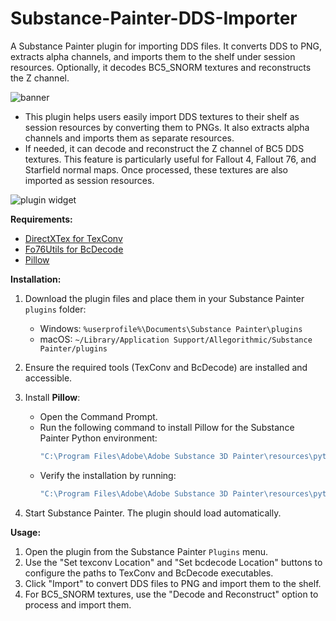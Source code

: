 # Substance-Painter-DDS-Importer

A Substance Painter plugin for importing DDS files. It converts DDS to PNG, extracts alpha channels, and imports them to the shelf under session resources. Optionally, it decodes BC5_SNORM textures and reconstructs the Z channel.

![banner](https://staticdelivery.nexusmods.com/mods/2295/images/1044/1044-1726769824-1173798291.png)

- This plugin helps users easily import DDS textures to their shelf as session resources by converting them to PNGs. It also extracts alpha channels and imports them as separate resources.
- If needed, it can decode and reconstruct the Z channel of BC5 DDS textures. This feature is particularly useful for Fallout 4, Fallout 76, and Starfield normal maps. Once processed, these textures are also imported as session resources.

![plugin widget](https://staticdelivery.nexusmods.com/mods/2295/images/1136/1136-1736014789-1761523767.png)

**Requirements:**
- [DirectXTex for TexConv](https://github.com/microsoft/DirectXTex)
- [Fo76Utils for BcDecode](https://github.com/fo76utils/fo76utils)
- [Pillow](https://pypi.org/project/pillow/)

**Installation:**
1. Download the plugin files and place them in your Substance Painter `plugins` folder:
   - Windows: `%userprofile%\Documents\Substance Painter\plugins`
   - macOS: `~/Library/Application Support/Allegorithmic/Substance Painter/plugins`

2. Ensure the required tools (TexConv and BcDecode) are installed and accessible.

3. Install **Pillow**:
   - Open the Command Prompt.
   - Run the following command to install Pillow for the Substance Painter Python environment:
     ```bash
     "C:\Program Files\Adobe\Adobe Substance 3D Painter\resources\pythonsdk\python.exe" -m pip install Pillow
     ```
   - Verify the installation by running:
     ```bash
     "C:\Program Files\Adobe\Adobe Substance 3D Painter\resources\pythonsdk\python.exe" -m pip show Pillow
     ```

4. Start Substance Painter. The plugin should load automatically.

**Usage:**
1. Open the plugin from the Substance Painter `Plugins` menu.
2. Use the "Set texconv Location" and "Set bcdecode Location" buttons to configure the paths to TexConv and BcDecode executables.
3. Click "Import" to convert DDS files to PNG and import them to the shelf.
4. For BC5_SNORM textures, use the "Decode and Reconstruct" option to process and import them.
